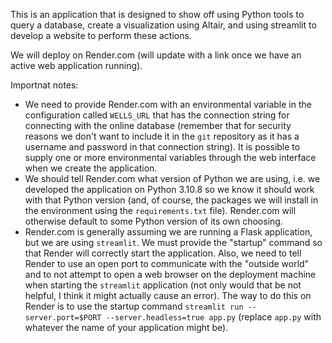 This is an application that is designed to show off using Python tools to query a database, create a visualization using Altair, and using streamlit to develop a website to perform these actions.  

We will deploy on Render.com (will update with a link once we have an active web application running). 

Importnat notes:  
*  We need to provide Render.com with an environmental variable in the configuration called `WELLS_URL` that has the connection string for connecting with the online database (remember that for security reasons we don't want to include it in the `git` repository as it has a username and password in that connection string).  It is possible to supply one or more environmental variables through the web interface when we create the application.
*  We should tell Render.com what version of Python we are using, i.e. we developed the application on Python 3.10.8 so we know it should work with that Python version (and, of course, the packages we will install in the environment using the `requirements.txt` file).  Render.com will otherwise default to some Python version of its own choosing.  
*  Render.com is generally assuming we are running a Flask application, but we are using `streamlit`.  We must provide the "startup" command so that Render will correctly start the application.  Also, we need to tell Render to use an open port to communicate with the "outside world" and to not attempt to open a web browser on the deployment machine when starting the `streamlit` application (not only would that be not helpful, I think it might actually cause an error).  The way to do this on Render is to use the startup command `streamlit run --server.port=$PORT --server.headless=true app.py` (replace `app.py` with whatever the name of your application might be).  

